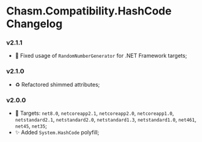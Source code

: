 # Chasm.Compatibility.HashCode Changelog

### v2.1.1
- 🐛 Fixed usage of `RandomNumberGenerator` for .NET Framework targets;

### v2.1.0
- ♻️ Refactored shimmed attributes;

### v2.0.0
- 🧩 Targets: `net8.0`, `netcoreapp2.1`, `netcoreapp2.0`, `netcoreapp1.0`, `netstandard2.1`, `netstandard2.0`, `netstandard1.3`, `netstandard1.0`, `net461`, `net45`, `net35`;
- ✨ Added `System.HashCode` polyfill;
